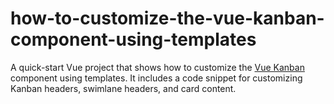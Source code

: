 # how-to-customize-the-vue-kanban-component-using-templates
A quick-start Vue project that shows how to customize the [Vue Kanban]( https://www.syncfusion.com/vue-components/vue-kanban-board?utm_source=github&amp;utm_medium=listing&amp;utm_campaign=vue-kanban-templates-github-samples) component using templates. It includes a code snippet for customizing Kanban headers, swimlane headers, and card content.
